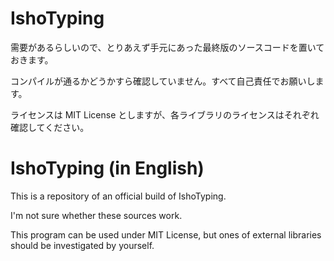 # IshoTyping

需要があるらしいので、とりあえず手元にあった最終版のソースコードを置いておきます。

コンパイルが通るかどうかすら確認していません。すべて自己責任でお願いします。

ライセンスは MIT License としますが、各ライブラリのライセンスはそれぞれ確認してください。


# IshoTyping (in English)

This is a repository of an official build of IshoTyping.

I'm not sure whether these sources work.

This program can be used under MIT License, but ones of external libraries should be investigated by yourself.
